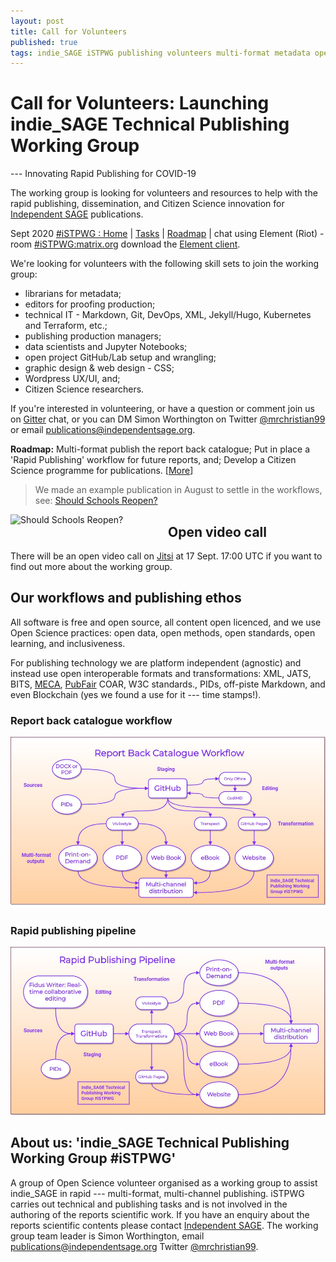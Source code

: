 ```yaml
---
layout: post
title: Call for Volunteers
published: true
tags: indie_SAGE iSTPWG publishing volunteers multi-format metadata open-source COVID-19 UK
---
```


# Call for Volunteers: Launching indie_SAGE Technical Publishing Working Group

--- Innovating Rapid Publishing for COVID-19

The working group is looking for volunteers and resources to help with the rapid publishing, dissemination, and Citizen Science innovation for [Independent SAGE](https://www.independentsage.org/independent-sage/) publications.

Sept 2020 [#iSTPWG : Home](https://github.com/Independent-SAGE/Technical-Publishing-Working-Group) | [Tasks](https://github.com/orgs/Independent-SAGE/projects/2) | [Roadmap](https://github.com/Independent-SAGE/Technical-Publishing-Working-Group/blob/master/README.md#roadmap) | chat using Element (Riot) - room [#iSTPWG:matrix.org](https://view.matrix.org/room/!mAcobxVqDiVFbcVAUf:matrix.org/) download the [Element client](https://element.io/get-started).

We're looking for volunteers with the following skill sets to join the working group:

* librarians for metadata;
* editors for proofing production;
* technical IT - Markdown, Git, DevOps, XML, Jekyll/Hugo, Kubernetes and Terraform, etc.;
* publishing production managers;
* data scientists and Jupyter Notebooks;
* open project GitHub/Lab setup and wrangling;
* graphic design & web design - CSS;
* Wordpress UX/UI, and;
* Citizen Science researchers.

If you're interested in volunteering, or have a question or comment join us on [Gitter](https://gitter.im/indie_SAGE/TPWG) chat, or you can DM Simon Worthington on Twitter [@mrchristian99](https://twitter.com/mrchristian99) or email publications@independentsage.org.

**Roadmap:** Multi-format publish the report back catalogue; Put in place a 'Rapid Publishing' workflow for future reports, and; Develop a Citizen Science programme for publications. [[More](https://github.com/Independent-SAGE/Technical-Publishing-Working-Group/blob/master/README.md#roadmap)]

> We made an example publication in August to settle in the workflows, see: [Should Schools Reopen?](https://independent-sage.github.io/Should-Schools-Reopen/#/)
>

<a href="https://independent-sage.github.io/Should-Schools-Reopen/#/"><img src="https://independent-sage.github.io/Should-Schools-Reopen/report/cover.png" alt="Should Schools Reopen?" align="left" height="50%" width="50%" ></a>

## Open video call

There will be an open video call on [Jitsi](https://meet.jit.si/iSTPWG) at 17 Sept. 17:00 UTC if you want to find out more about the working group.

## Our workflows and publishing ethos

All software is free and open source, all content open licenced, and we use Open Science practices: open data, open methods, open standards, open learning, and inclusiveness.

For publishing technology we are platform independent (agnostic) and instead use open interoperable formats and transformations: XML, JATS, BITS, [MECA](https://www.niso.org/publications/rp-30-2020-meca), [PubFair](https://www.coar-repositories.org/news-updates/pubfair-version-2-now-available/) COAR, W3C standards., PIDs, off-piste Markdown, and even Blockchain (yes we found a use for it --- time stamps!).

### Report back catalogue workflow

![Report back catalogue workflow](https://raw.githubusercontent.com/Independent-SAGE/Technical-Publishing-Working-Group/master/images/catalogue.jpg)

### Rapid publishing pipeline

![Rapid publishing pipeline](https://raw.githubusercontent.com/Independent-SAGE/Technical-Publishing-Working-Group/master/images/rapid-publishing.jpg)

## About us: 'indie_SAGE Technical Publishing Working Group #iSTPWG'

A group of Open Science volunteer organised as a working group to assist indie_SAGE in rapid --- multi-format, multi-channel publishing. iSTPWG carries out technical and publishing tasks and is not involved in the authoring of the reports scientific work. If you have an enquiry about the reports scientific contents please contact [Independent SAGE](https://www.independentsage.org/contact-the-independent-sage/). The working group team leader is Simon Worthington, email publications@independentsage.org Twitter [@mrchristian99](https://twitter.com/mrchristian99).

